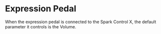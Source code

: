 # Expression Pedal

When the expression pedal is connected to the Spark Control X, the default parameter it controls is the Volume.